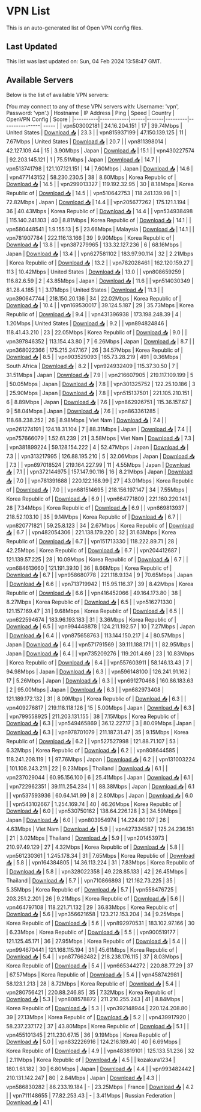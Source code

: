 # VPN List

This is an auto-generated list of Open VPN config files.

## Last Updated

This list was last updated on: Sun, 04 Feb 2024 13:58:47 GMT.

## Available Servers

Below is the list of available VPN servers:

(You may connect to any of these VPN servers with: Username: 'vpn', Password: 'vpn'.)
| Hostname | IP Address | Ping | Speed | Country | OpenVPN Config | Score |
|----------|------------|------|-------|---------|----------------| ----- |
| vpn503002181 | 24.16.204.151 | 17 | 39.74Mbps | United States | [Download 📥](./configs/server_0_US.ovpn) | 23.3 |
| vpn815937199 | 47.150.139.125 | 11 | 7.67Mbps | United States | [Download 📥](./configs/server_1_US.ovpn) | 20.7 |
| vpn811398014 | 42.127.109.44 | 15 | 3.90Mbps | Japan | [Download 📥](./configs/server_2_JP.ovpn) | 15.1 |
| vpn430227574 | 92.203.145.121 | 1 | 75.51Mbps | Japan | [Download 📥](./configs/server_3_JP.ovpn) | 14.7 |
| vpn513741798 | 121.107.121.151 | 14 | 7.60Mbps | Japan | [Download 📥](./configs/server_4_JP.ovpn) | 14.6 |
| vpn477143152 | 58.230.230.5 | 38 | 8.60Mbps | Korea Republic of | [Download 📥](./configs/server_5_KR.ovpn) | 14.5 |
| vpn299013327 | 119.192.32.95 | 30 | 8.18Mbps | Korea Republic of | [Download 📥](./configs/server_6_KR.ovpn) | 14.5 |
| vpn510642753 | 118.241.139.98 | 1 | 72.82Mbps | Japan | [Download 📥](./configs/server_7_JP.ovpn) | 14.4 |
| vpn205677262 | 175.121.1.194 | 36 | 40.43Mbps | Korea Republic of | [Download 📥](./configs/server_8_KR.ovpn) | 14.4 |
| vpn534938498 | 115.140.241.103 | 40 | 8.81Mbps | Korea Republic of | [Download 📥](./configs/server_9_KR.ovpn) | 14.1 |
| vpn580448541 | 1.9.155.13 | 5 | 23.66Mbps | Malaysia | [Download 📥](./configs/server_10_MY.ovpn) | 14.1 |
| vpn781907784 | 222.116.13.166 | 39 | 9.90Mbps | Korea Republic of | [Download 📥](./configs/server_11_KR.ovpn) | 13.8 |
| vpn387279965 | 133.32.127.236 | 6 | 68.16Mbps | Japan | [Download 📥](./configs/server_12_JP.ovpn) | 13.4 |
| vpn627581102 | 183.97.90.114 | 32 | 2.21Mbps | Korea Republic of | [Download 📥](./configs/server_13_KR.ovpn) | 13.2 |
| vpn782028461 | 162.120.159.27 | 113 | 10.42Mbps | United States | [Download 📥](./configs/server_14_US.ovpn) | 13.0 |
| vpn808659259 | 116.82.6.59 | 2 | 43.85Mbps | Japan | [Download 📥](./configs/server_15_JP.ovpn) | 11.6 |
| vpn514030349 | 81.28.4.185 | 1 | 3.17Mbps | United States | [Download 📥](./configs/server_16_US.ovpn) | 11.3 |
| vpn390647744 | 218.150.20.136 | 34 | 22.02Mbps | Korea Republic of | [Download 📥](./configs/server_17_KR.ovpn) | 10.4 |
| vpn169530017 | 39.124.5.187 | 29 | 35.73Mbps | Korea Republic of | [Download 📥](./configs/server_18_KR.ovpn) | 9.4 |
| vpn431396938 | 173.198.248.39 | 4 | 1.20Mbps | United States | [Download 📥](./configs/server_19_US.ovpn) | 9.2 |
| vpn894824846 | 118.41.43.210 | 23 | 22.05Mbps | Korea Republic of | [Download 📥](./configs/server_20_KR.ovpn) | 9.0 |
| vpn397846352 | 113.154.43.80 | 7 | 6.26Mbps | Japan | [Download 📥](./configs/server_21_JP.ovpn) | 8.7 |
| vpn368022366 | 175.215.247.167 | 26 | 34.57Mbps | Korea Republic of | [Download 📥](./configs/server_22_KR.ovpn) | 8.5 |
| vpn903529093 | 165.73.28.219 | 491 | 0.36Mbps | South Africa | [Download 📥](./configs/server_23_ZA.ovpn) | 8.2 |
| vpn924932409 | 115.37.30.50 | 7 | 31.51Mbps | Japan | [Download 📥](./configs/server_24_JP.ovpn) | 7.9 |
| vpn216607905 | 219.117.109.199 | 5 | 50.05Mbps | Japan | [Download 📥](./configs/server_25_JP.ovpn) | 7.8 |
| vpn301325752 | 122.25.10.186 | 3 | 25.90Mbps | Japan | [Download 📥](./configs/server_26_JP.ovpn) | 7.8 |
| vpn515137501 | 221.105.210.151 | 6 | 8.89Mbps | Japan | [Download 📥](./configs/server_27_JP.ovpn) | 7.6 |
| vpn862926751 | 115.36.157.67 | 9 | 58.04Mbps | Japan | [Download 📥](./configs/server_28_JP.ovpn) | 7.6 |
| vpn863361285 | 118.68.238.252 | 26 | 8.98Mbps | Viet Nam | [Download 📥](./configs/server_29_VN.ovpn) | 7.4 |
| vpn261274191 | 124.18.31.104 | 7 | 88.31Mbps | Japan | [Download 📥](./configs/server_30_JP.ovpn) | 7.4 |
| vpn757666079 | 1.52.61.239 | 21 | 3.58Mbps | Viet Nam | [Download 📥](./configs/server_31_VN.ovpn) | 7.3 |
| vpn381899224 | 59.128.154.222 | 4 | 52.47Mbps | Japan | [Download 📥](./configs/server_32_JP.ovpn) | 7.3 |
| vpn313217995 | 126.88.195.210 | 5 | 32.06Mbps | Japan | [Download 📥](./configs/server_33_JP.ovpn) | 7.3 |
| vpn697018524 | 219.164.227.99 | 11 | 4.55Mbps | Japan | [Download 📥](./configs/server_34_JP.ovpn) | 7.1 |
| vpn372144975 | 157.147.90.116 | 16 | 8.21Mbps | Japan | [Download 📥](./configs/server_35_JP.ovpn) | 7.0 |
| vpn781391688 | 220.122.168.99 | 27 | 43.01Mbps | Korea Republic of | [Download 📥](./configs/server_36_KR.ovpn) | 7.0 |
| vpn681514695 | 218.156.197.147 | 34 | 7.55Mbps | Korea Republic of | [Download 📥](./configs/server_37_KR.ovpn) | 6.9 |
| vpn664771809 | 221.160.220.141 | 28 | 7.34Mbps | Korea Republic of | [Download 📥](./configs/server_38_KR.ovpn) | 6.9 |
| vpn669813937 | 218.52.103.10 | 35 | 9.14Mbps | Korea Republic of | [Download 📥](./configs/server_39_KR.ovpn) | 6.7 |
| vpn820771821 | 59.25.8.123 | 34 | 2.67Mbps | Korea Republic of | [Download 📥](./configs/server_40_KR.ovpn) | 6.7 |
| vpn482054306 | 221.138.179.220 | 32 | 31.63Mbps | Korea Republic of | [Download 📥](./configs/server_41_KR.ovpn) | 6.7 |
| vpn151713330 | 118.222.89.71 | 28 | 42.25Mbps | Korea Republic of | [Download 📥](./configs/server_42_KR.ovpn) | 6.7 |
| vpn204412687 | 121.139.57.225 | 28 | 10.09Mbps | Korea Republic of | [Download 📥](./configs/server_43_KR.ovpn) | 6.7 |
| vpn684613660 | 121.191.39.10 | 36 | 8.66Mbps | Korea Republic of | [Download 📥](./configs/server_44_KR.ovpn) | 6.7 |
| vpn958680778 | 221.118.9.134 | 9 | 70.65Mbps | Japan | [Download 📥](./configs/server_45_JP.ovpn) | 6.6 |
| vpn713719942 | 115.95.116.37 | 39 | 8.42Mbps | Korea Republic of | [Download 📥](./configs/server_46_KR.ovpn) | 6.6 |
| vpn416452066 | 49.164.173.80 | 38 | 8.27Mbps | Korea Republic of | [Download 📥](./configs/server_47_KR.ovpn) | 6.5 |
| vpn516271330 | 121.157.169.47 | 31 | 9.68Mbps | Korea Republic of | [Download 📥](./configs/server_48_KR.ovpn) | 6.5 |
| vpn622594674 | 183.96.193.183 | 31 | 3.36Mbps | Korea Republic of | [Download 📥](./configs/server_49_KR.ovpn) | 6.5 |
| vpn994448878 | 124.211.192.57 | 10 | 7.27Mbps | Japan | [Download 📥](./configs/server_50_JP.ovpn) | 6.4 |
| vpn875658763 | 113.144.150.217 | 4 | 80.57Mbps | Japan | [Download 📥](./configs/server_51_JP.ovpn) | 6.4 |
| vpn571791569 | 39.111.188.171 | 1 | 82.95Mbps | Japan | [Download 📥](./configs/server_52_JP.ovpn) | 6.4 |
| vpn735209276 | 119.201.4.69 | 23 | 10.83Mbps | Korea Republic of | [Download 📥](./configs/server_53_KR.ovpn) | 6.4 |
| vpn557603911 | 58.146.13.43 | 7 | 94.98Mbps | Japan | [Download 📥](./configs/server_54_JP.ovpn) | 6.3 |
| vpn596148100 | 126.241.91.162 | 17 | 5.26Mbps | Japan | [Download 📥](./configs/server_55_JP.ovpn) | 6.3 |
| vpn691270468 | 160.86.183.63 | 2 | 95.00Mbps | Japan | [Download 📥](./configs/server_56_JP.ovpn) | 6.3 |
| vpn682973408 | 121.189.172.132 | 31 | 8.09Mbps | Korea Republic of | [Download 📥](./configs/server_57_KR.ovpn) | 6.3 |
| vpn409276817 | 219.118.118.126 | 15 | 5.00Mbps | Japan | [Download 📥](./configs/server_58_JP.ovpn) | 6.3 |
| vpn799558925 | 211.203.131.155 | 38 | 7.15Mbps | Korea Republic of | [Download 📥](./configs/server_59_KR.ovpn) | 6.3 |
| vpn549465869 | 36.12.227.17 | 3 | 80.09Mbps | Japan | [Download 📥](./configs/server_60_JP.ovpn) | 6.3 |
| vpn978701079 | 211.187.31.47 | 35 | 9.15Mbps | Korea Republic of | [Download 📥](./configs/server_61_KR.ovpn) | 6.2 |
| vpn527527998 | 121.88.71.107 | 53 | 6.32Mbps | Korea Republic of | [Download 📥](./configs/server_62_KR.ovpn) | 6.2 |
| vpn808644585 | 118.241.208.119 | 1 | 97.76Mbps | Japan | [Download 📥](./configs/server_63_JP.ovpn) | 6.2 |
| vpn131003224 | 101.108.243.211 | 22 | 9.23Mbps | Thailand | [Download 📥](./configs/server_64_TH.ovpn) | 6.1 |
| vpn237029044 | 60.95.156.100 | 6 | 25.41Mbps | Japan | [Download 📥](./configs/server_65_JP.ovpn) | 6.1 |
| vpn722962351 | 39.111.254.234 | 1 | 88.38Mbps | Japan | [Download 📥](./configs/server_66_JP.ovpn) | 6.1 |
| vpn537593936 | 60.64.141.99 | 8 | 2.80Mbps | Japan | [Download 📥](./configs/server_67_JP.ovpn) | 6.0 |
| vpn543102667 | 1.254.169.74 | 40 | 46.26Mbps | Korea Republic of | [Download 📥](./configs/server_68_KR.ovpn) | 6.0 |
| vpn530750162 | 138.64.226.128 | 3 | 34.59Mbps | Japan | [Download 📥](./configs/server_69_JP.ovpn) | 6.0 |
| vpn803954974 | 14.224.80.107 | 26 | 4.63Mbps | Viet Nam | [Download 📥](./configs/server_70_VN.ovpn) | 5.9 |
| vpn427334587 | 125.24.236.151 | 21 | 3.02Mbps | Thailand | [Download 📥](./configs/server_71_TH.ovpn) | 5.9 |
| vpn201453973 | 210.97.49.129 | 27 | 4.32Mbps | Korea Republic of | [Download 📥](./configs/server_72_KR.ovpn) | 5.8 |
| vpn561230361 | 1.245.178.34 | 31 | 7.65Mbps | Korea Republic of | [Download 📥](./configs/server_73_KR.ovpn) | 5.8 |
| vpn164384805 | 14.36.113.224 | 31 | 7.83Mbps | Korea Republic of | [Download 📥](./configs/server_74_KR.ovpn) | 5.8 |
| vpn328022358 | 49.228.85.133 | 42 | 26.45Mbps | Thailand | [Download 📥](./configs/server_75_TH.ovpn) | 5.7 |
| vpn710866893 | 121.162.73.225 | 35 | 5.35Mbps | Korea Republic of | [Download 📥](./configs/server_76_KR.ovpn) | 5.7 |
| vpn558476725 | 203.251.2.201 | 26 | 9.21Mbps | Korea Republic of | [Download 📥](./configs/server_77_KR.ovpn) | 5.6 |
| vpn464797108 | 118.221.71.132 | 29 | 36.83Mbps | Korea Republic of | [Download 📥](./configs/server_78_KR.ovpn) | 5.6 |
| vpn356621658 | 123.212.153.204 | 34 | 9.25Mbps | Korea Republic of | [Download 📥](./configs/server_79_KR.ovpn) | 5.6 |
| vpn892970531 | 183.102.97.166 | 30 | 6.23Mbps | Korea Republic of | [Download 📥](./configs/server_80_KR.ovpn) | 5.5 |
| vpn900519177 | 121.125.45.171 | 36 | 27.95Mbps | Korea Republic of | [Download 📥](./configs/server_81_KR.ovpn) | 5.4 |
| vpn994670441 | 121.168.115.194 | 31 | 45.61Mbps | Korea Republic of | [Download 📥](./configs/server_82_KR.ovpn) | 5.4 |
| vpn877662482 | 218.238.176.115 | 37 | 8.03Mbps | Korea Republic of | [Download 📥](./configs/server_83_KR.ovpn) | 5.4 |
| vpn665344272 | 220.88.77.29 | 37 | 67.57Mbps | Korea Republic of | [Download 📥](./configs/server_84_KR.ovpn) | 5.4 |
| vpn458742981 | 58.123.1.213 | 28 | 8.72Mbps | Korea Republic of | [Download 📥](./configs/server_85_KR.ovpn) | 5.4 |
| vpn280756421 | 220.88.246.85 | 35 | 7.32Mbps | Korea Republic of | [Download 📥](./configs/server_86_KR.ovpn) | 5.3 |
| vpn808578872 | 211.210.255.243 | 41 | 8.84Mbps | Korea Republic of | [Download 📥](./configs/server_87_KR.ovpn) | 5.3 |
| vpn392148944 | 220.124.208.80 | 39 | 27.13Mbps | Korea Republic of | [Download 📥](./configs/server_88_KR.ovpn) | 5.2 |
| vpn439917920 | 58.237.237.172 | 37 | 43.80Mbps | Korea Republic of | [Download 📥](./configs/server_89_KR.ovpn) | 5.1 |
| vpn455101345 | 211.230.67.15 | 36 | 9.19Mbps | Korea Republic of | [Download 📥](./configs/server_90_KR.ovpn) | 5.0 |
| vpn832226916 | 124.216.189.40 | 40 | 6.69Mbps | Korea Republic of | [Download 📥](./configs/server_91_KR.ovpn) | 4.9 |
| vpn483819101 | 125.133.51.236 | 32 | 2.11Mbps | Korea Republic of | [Download 📥](./configs/server_92_KR.ovpn) | 4.5 |
| kozakura1234 | 180.1.61.182 | 30 | 6.80Mbps | Japan | [Download 📥](./configs/server_93_JP.ovpn) | 4.4 |
| vpn993482442 | 210.131.142.247 | 80 | 2.84Mbps | Japan | [Download 📥](./configs/server_94_JP.ovpn) | 4.3 |
| vpn586830282 | 86.233.19.184 | - | 23.25Mbps | France | [Download 📥](./configs/server_95_FR.ovpn) | 4.2 |
| vpn711148655 | 77.82.253.43 | - | 3.41Mbps | Russian Federation | [Download 📥](./configs/server_96_RU.ovpn) | 4.1 |
